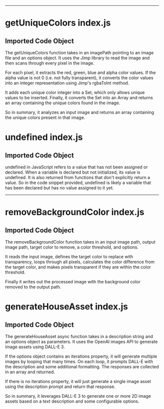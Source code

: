 
  
  
  
  
  
  
  
  
  
  
  
  

---
# getUniqueColors index.js
## Imported Code Object

The getUniqueColors function takes in an imagePath pointing to an image file and an options object. It uses the Jimp library to read the image and then scans through every pixel in the image. 

For each pixel, it extracts the red, green, blue and alpha color values. If the alpha value is not 0 (i.e. not fully transparent), it converts the color values into an integer representation using Jimp's rgbaToInt method.

It adds each unique color integer into a Set, which only allows unique values to be inserted. Finally, it converts the Set into an Array and returns an array containing the unique colors found in the image.

So in summary, it analyzes an input image and returns an array containing the unique colors present in that image.

# undefined index.js
## Imported Code Object

undefined in JavaScript refers to a value that has not been assigned or declared. When a variable is declared but not initialized, its value is undefined. It is also returned from functions that don't explicitly return a value. So in the code snippet provided, undefined is likely a variable that has been declared but has no value assigned to it yet.


  
  
---
# removeBackgroundColor index.js
## Imported Code Object

The removeBackgroundColor function takes in an input image path, output image path, target color to remove, a color threshold, and options. 

It reads the input image, defines the target color to replace with transparency, loops through all pixels, calculates the color difference from the target color, and makes pixels transparent if they are within the color threshold.

Finally it writes out the processed image with the background color removed to the output path.

# generateHouseAsset index.js
## Imported Code Object

The generateHouseAsset async function takes in a description string and an options object as parameters. It uses the OpenAI images API to generate image assets using DALL-E 3. 

If the options object contains an iterations property, it will generate multiple images by looping that many times. On each loop, it prompts DALL-E with the description and some additional formatting. The responses are collected in an array and returned.

If there is no iterations property, it will just generate a single image asset using the description prompt and return that response.

So in summary, it leverages DALL-E 3 to generate one or more 2D image assets based on a text description and some configurable options.


  
  
  
  